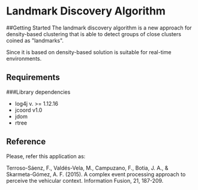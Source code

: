 # Landmark Discovery Algorithm

##Getting Started
The landmark discovery algorithm is a new approach for density-based clustering that is able to detect groups of close clusters  coined as "landmarks". 

Since it is based on density-based solution is suitable for real-time environments.

## Requirements
###Library dependencies
* log4j v. >= 1.12.16
* jcoord v1.0
* jdom
* rtree

## Reference

Please, refer this application as:

Terroso-Sáenz, F., Valdés-Vela, M., Campuzano, F., Botia, J. A., & Skarmeta-Gómez, A. F. (2015). A complex event processing approach to perceive the vehicular context. Information Fusion, 21, 187-209.
